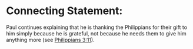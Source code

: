 # Connecting Statement:

Paul continues explaining that he is thanking the Philippians for their gift to him simply because he is grateful, not because he needs them to give him anything more (see [Philippians 3:11](../03/11.md)).